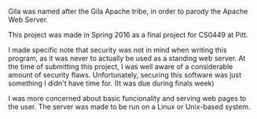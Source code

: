 Gila was named after the Gila Apache tribe, in order to parody the Apache Web Server.

This project was made in Spring 2016 as a final project for CS0449 at Pitt.

I made specific note that security was not in mind when writing this program, as it was never to actually be used as a standing web server. At the time of submitting this project, I was well aware of a considerable amount of security flaws. Unfortunately, securing this software was just something I didn't have time for. (It was due during finals week)

I was more concerned about basic funcionality and serving web pages to the user. The server was made to be run on a Linux or Unix-based system.
